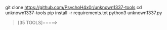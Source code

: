 git clone https://github.com/PsychoH4x0r/unknown1337-tools
cd unknown1337-tools
pip install -r requirements.txt
python3 unknown1337.py

>[35 TOOLS]=====>






